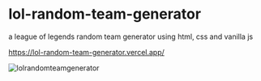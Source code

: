 # lol-random-team-generator
a league of legends random team generator using html, css and vanilla js 

https://lol-random-team-generator.vercel.app/


![lolrandomteamgenerator](https://github.com/danrjr/lol-random-team-generator/assets/103652378/c27f2d4a-966b-438c-805b-e88a26824b24)



